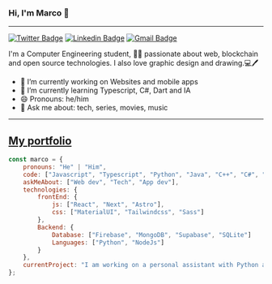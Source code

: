 ### Hi, I'm Marco 👋
---
[![Twitter Badge](https://img.shields.io/badge/-@nandev_16-1ca0f1?style=flat-square&labelColor=1ca0f1&logo=twitter&logoColor=white&link=https://twitter.com/nandev_16)](https://twitter.com/nandev_16)
[![Linkedin Badge](https://img.shields.io/badge/-MarcoAgüero-blue?style=flat-square&logo=Linkedin&logoColor=white&link=https://www.linkedin.com/in/marcoa16b)](https://www.linkedin.com/in/marcoa16b)
[![Gmail Badge](https://img.shields.io/badge/-marcoferab@gmail.com-c14438?style=flat-square&logo=Gmail&logoColor=white&link=mailto:marcoferab@gmail.com)](mailto:marcoferab@gmail.com)

I'm a Computer Engineering student, 👨‍💻 passionate about web, blockchain and open source technologies. I also love graphic design and drawing.💻🖊️
- 🔭 I’m currently working on Websites and mobile apps
- 🌱 I’m currently learning Typescript, C#, Dart and IA
- 😄 Pronouns: he/him
- 💬 Ask me about: tech, series, movies, music

---
[My portfolio](https://www.nandev.xyz)
---

```javascript
const marco = {
    pronouns: "He" | "Him",
    code: ["Javascript", "Typescript", "Python", "Java", "C++", "C#", "Dart"],
    askMeAbout: ["Web dev", "Tech", "App dev"],
    technologies: {
        frontEnd: {
            js: ["React", "Next", "Astro"],
            css: ["MaterialUI", "Tailwindcss", "Sass"]
        },
        Backend: {
            Database: ["Firebase", "MongoDB", "Supabase", "SQLite"]
            Languages: ["Python", "NodeJs"]
        }
    },
    currentProject: "I am working on a personal assistant with Python and Artificial Intelligence"
};
```
